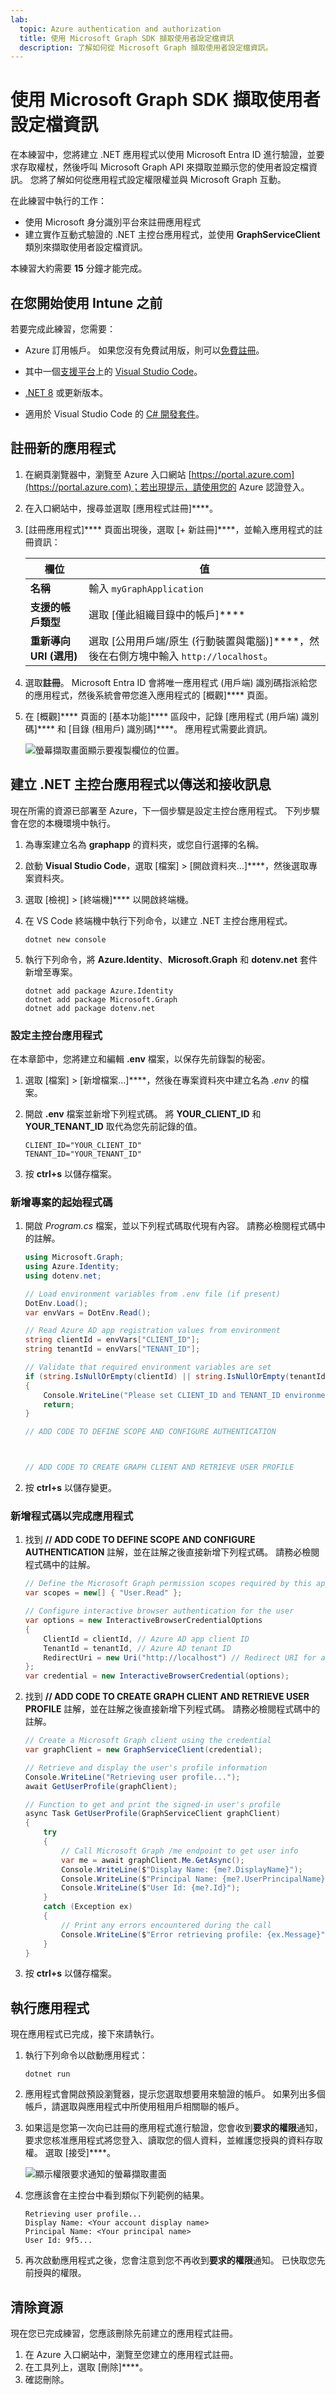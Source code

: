 ```yaml
---
lab:
  topic: Azure authentication and authorization
  title: 使用 Microsoft Graph SDK 擷取使用者設定檔資訊
  description: 了解如何從 Microsoft Graph 擷取使用者設定檔資訊。
---
```


# 使用 Microsoft Graph SDK 擷取使用者設定檔資訊

在本練習中，您將建立 .NET 應用程式以使用 Microsoft Entra ID 進行驗證，並要求存取權杖，然後呼叫 Microsoft Graph API 來擷取並顯示您的使用者設定檔資訊。 您將了解如何從應用程式設定權限權並與 Microsoft Graph 互動。

在此練習中執行的工作：

* 使用 Microsoft 身分識別平台來註冊應用程式
* 建立實作互動式驗證的 .NET 主控台應用程式，並使用 **GraphServiceClient** 類別來擷取使用者設定檔資訊。

本練習大約需要 **15** 分鐘才能完成。

## 在您開始使用 Intune 之前

若要完成此練習，您需要：

* Azure 訂用帳戶。 如果您沒有免費試用版，則可以[免費註冊](https://azure.microsoft.com/)。

* 其中一個[支援平台](https://code.visualstudio.com/docs/supporting/requirements#_platforms)上的 [Visual Studio Code](https://code.visualstudio.com/)。

* [.NET 8](https://dotnet.microsoft.com/en-us/download/dotnet/8.0) 或更新版本。

* 適用於 Visual Studio Code 的 [C# 開發套件](https://marketplace.visualstudio.com/items?itemName=ms-dotnettools.csdevkit)。

## 註冊新的應用程式

1. 在網頁瀏覽器中，瀏覽至 Azure 入口網站 [https://portal.azure.com](https://portal.azure.com)；若出現提示，請使用您的 Azure 認證登入。

1. 在入口網站中，搜尋並選取 [應用程式註冊]****。 

1. [註冊應用程式]**** 頁面出現後，選取 [+ 新註冊]****，並輸入應用程式的註冊資訊：

    | 欄位 | 值 |
    |--|--|
    | **名稱** | 輸入 `myGraphApplication`  |
    | **支援的帳戶類型** | 選取 [僅此組織目錄中的帳戶]**** |
    | **重新導向 URI (選用)** | 選取 [公用用戶端/原生 (行動裝置與電腦)]****，然後在右側方塊中輸入 `http://localhost`。 |

1. 選取**註冊**。 Microsoft Entra ID 會將唯一應用程式 (用戶端) 識別碼指派給您的應用程式，然後系統會帶您進入應用程式的 [概觀]**** 頁面。 

1. 在 [概觀]**** 頁面的 [基本功能]**** 區段中，記錄 [應用程式 (用戶端) 識別碼]**** 和 [目錄 (租用戶) 識別碼]****。 應用程式需要此資訊。

    ![螢幕擷取畫面顯示要複製欄位的位置。](./media/01-app-directory-id-location.png)
 
## 建立 .NET 主控台應用程式以傳送和接收訊息

現在所需的資源已部署至 Azure，下一個步驟是設定主控台應用程式。 下列步驟會在您的本機環境中執行。

1. 為專案建立名為 **graphapp** 的資料夾，或您自行選擇的名稱。

1. 啟動 **Visual Studio Code**，選取 [檔案] > [開啟資料夾...]****，然後選取專案資料夾。

1. 選取 [檢視] > [終端機]**** 以開啟終端機。

1. 在 VS Code 終端機中執行下列命令，以建立 .NET 主控台應用程式。

    ```
    dotnet new console
    ```

1. 執行下列命令，將 **Azure.Identity**、**Microsoft.Graph** 和 **dotenv.net** 套件新增至專案。

    ```
    dotnet add package Azure.Identity
    dotnet add package Microsoft.Graph
    dotnet add package dotenv.net
    ```

### 設定主控台應用程式

在本章節中，您將建立和編輯 **.env** 檔案，以保存先前錄製的秘密。 

1. 選取 [檔案] > [新增檔案...]****，然後在專案資料夾中建立名為 *.env* 的檔案。

1. 開啟 **.env** 檔案並新增下列程式碼。 將 **YOUR_CLIENT_ID** 和 **YOUR_TENANT_ID** 取代為您先前記錄的值。

    ```
    CLIENT_ID="YOUR_CLIENT_ID"
    TENANT_ID="YOUR_TENANT_ID"
    ```

1. 按 **ctrl+s** 以儲存檔案。

### 新增專案的起始程式碼

1. 開啟 *Program.cs* 檔案，並以下列程式碼取代現有內容。 請務必檢閱程式碼中的註解。

    ```csharp
    using Microsoft.Graph;
    using Azure.Identity;
    using dotenv.net;
    
    // Load environment variables from .env file (if present)
    DotEnv.Load();
    var envVars = DotEnv.Read();
    
    // Read Azure AD app registration values from environment
    string clientId = envVars["CLIENT_ID"];
    string tenantId = envVars["TENANT_ID"];
    
    // Validate that required environment variables are set
    if (string.IsNullOrEmpty(clientId) || string.IsNullOrEmpty(tenantId))
    {
        Console.WriteLine("Please set CLIENT_ID and TENANT_ID environment variables.");
        return;
    }
    
    // ADD CODE TO DEFINE SCOPE AND CONFIGURE AUTHENTICATION
    
    
    
    // ADD CODE TO CREATE GRAPH CLIENT AND RETRIEVE USER PROFILE
    
    
    ```

1. 按 **ctrl+s** 以儲存變更。

### 新增程式碼以完成應用程式

1. 找到 **// ADD CODE TO DEFINE SCOPE AND CONFIGURE AUTHENTICATION** 註解，並在註解之後直接新增下列程式碼。 請務必檢閱程式碼中的註解。

    ```csharp
    // Define the Microsoft Graph permission scopes required by this app
    var scopes = new[] { "User.Read" };
    
    // Configure interactive browser authentication for the user
    var options = new InteractiveBrowserCredentialOptions
    {
        ClientId = clientId, // Azure AD app client ID
        TenantId = tenantId, // Azure AD tenant ID
        RedirectUri = new Uri("http://localhost") // Redirect URI for auth flow
    };
    var credential = new InteractiveBrowserCredential(options);
    ```

1. 找到 **// ADD CODE TO CREATE GRAPH CLIENT AND RETRIEVE USER PROFILE** 註解，並在註解之後直接新增下列程式碼。 請務必檢閱程式碼中的註解。

    ```csharp
    // Create a Microsoft Graph client using the credential
    var graphClient = new GraphServiceClient(credential);
    
    // Retrieve and display the user's profile information
    Console.WriteLine("Retrieving user profile...");
    await GetUserProfile(graphClient);
    
    // Function to get and print the signed-in user's profile
    async Task GetUserProfile(GraphServiceClient graphClient)
    {
        try
        {
            // Call Microsoft Graph /me endpoint to get user info
            var me = await graphClient.Me.GetAsync();
            Console.WriteLine($"Display Name: {me?.DisplayName}");
            Console.WriteLine($"Principal Name: {me?.UserPrincipalName}");
            Console.WriteLine($"User Id: {me?.Id}");
        }
        catch (Exception ex)
        {
            // Print any errors encountered during the call
            Console.WriteLine($"Error retrieving profile: {ex.Message}");
        }
    }
    ```

1. 按 **ctrl+s** 以儲存檔案。

## 執行應用程式

現在應用程式已完成，接下來請執行。 

1. 執行下列命令以啟動應用程式：

    ```
    dotnet run
    ```

1. 應用程式會開啟預設瀏覽器，提示您選取想要用來驗證的帳戶。 如果列出多個帳戶，請選取與應用程式中所使用租用戶相關聯的帳戶。

1. 如果這是您第一次向已註冊的應用程式進行驗證，您會收到**要求的權限**通知，要求您核准應用程式將您登入、讀取您的個人資料，並維護您授與的資料存取權。 選取 [接受]****。

    ![顯示權限要求通知的螢幕擷取畫面](./media/01-granting-permission.png)

1. 您應該會在主控台中看到類似下列範例的結果。

    ```
    Retrieving user profile...
    Display Name: <Your account display name>
    Principal Name: <Your principal name>
    User Id: 9f5...
    ```

1. 再次啟動應用程式之後，您會注意到您不再收到**要求的權限**通知。 已快取您先前授與的權限。

## 清除資源

現在您已完成練習，您應該刪除先前建立的應用程式註冊。

1. 在 Azure 入口網站中，瀏覽至您建立的應用程式註冊。
1. 在工具列上，選取 [刪除]****。
1. 確認刪除。
